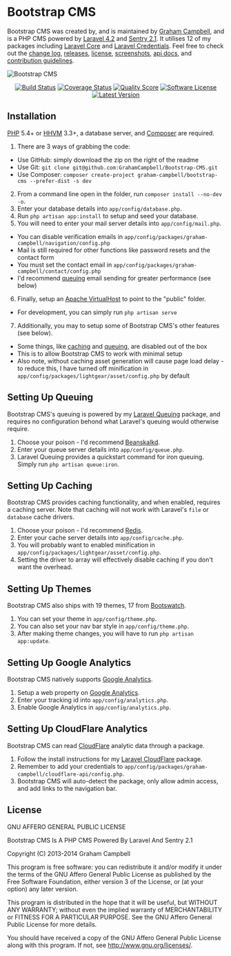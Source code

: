 Bootstrap CMS
=============

Bootstrap CMS was created by, and is maintained by [Graham Campbell](https://github.com/GrahamCampbell), and is a PHP CMS powered by [Laravel 4.2](http://laravel.com) and [Sentry 2.1](https://cartalyst.com/manual/sentry). It utilises 12 of my packages including [Laravel Core](https://github.com/GrahamCampbell/Laravel-Core) and [Laravel Credentials](https://github.com/GrahamCampbell/Laravel-Credentials). Feel free to check out the [change log](CHANGELOG.md), [releases](https://github.com/GrahamCampbell/Bootstrap-CMS/releases), [license](LICENSE.md), [screenshots](SCREENSHOTS.md), [api docs](http://docs.grahamjcampbell.co.uk), and [contribution guidelines](CONTRIBUTING.md).

![Bootstrap CMS](https://cloud.githubusercontent.com/assets/2829600/4432326/c1990be0-468c-11e4-89ef-197316eeaa29.PNG)

<p align="center">
<a href="https://travis-ci.org/GrahamCampbell/Bootstrap-CMS"><img src="https://img.shields.io/travis/GrahamCampbell/Bootstrap-CMS/master.svg?style=flat-square" alt="Build Status"></img></a>
<a href="https://scrutinizer-ci.com/g/GrahamCampbell/Bootstrap-CMS/code-structure"><img src="https://img.shields.io/scrutinizer/coverage/g/GrahamCampbell/Bootstrap-CMS.svg?style=flat-square" alt="Coverage Status"></img></a>
<a href="https://scrutinizer-ci.com/g/GrahamCampbell/Bootstrap-CMS"><img src="https://img.shields.io/scrutinizer/g/GrahamCampbell/Bootstrap-CMS.svg?style=flat-square" alt="Quality Score"></img></a>
<a href="LICENSE.md"><img src="https://img.shields.io/badge/license-AGPL%203.0-brightgreen.svg?style=flat-square" alt="Software License"></img></a>
<a href="https://github.com/GrahamCampbell/Bootstrap-CMS/releases"><img src="https://img.shields.io/github/release/GrahamCampbell/Bootstrap-CMS.svg?style=flat-square" alt="Latest Version"></img></a>
</p>


## Installation

[PHP](https://php.net) 5.4+ or [HHVM](http://hhvm.com) 3.3+, a database server, and [Composer](https://getcomposer.org) are required.

1. There are 3 ways of grabbing the code:
  * Use GitHub: simply download the zip on the right of the readme
  * Use Git: `git clone git@github.com:GrahamCampbell/Bootstrap-CMS.git`
  * Use Composer: `composer create-project graham-campbell/bootstrap-cms --prefer-dist -s dev`
2. From a command line open in the folder, run `composer install --no-dev -o`.
3. Enter your database details into `app/config/database.php`.
4. Run `php artisan app:install` to setup and seed your database.
5. You will need to enter your mail server details into `app/config/mail.php`.
  * You can disable verification emails in `app/config/packages/graham-campbell/navigation/config.php`
  * Mail is still required for other functions like password resets and the contact form
  * You must set the contact email in `app/config/packages/graham-campbell/contact/config.php`
  * I'd recommend [queuing](#setting-up-queing) email sending for greater performance (see below)
6. Finally, setup an [Apache VirtualHost](http://httpd.apache.org/docs/current/vhosts/examples.html) to point to the "public" folder.
  * For development, you can simply run `php artisan serve`
7. Additionally, you may to setup some of Bootstrap CMS's other features (see below).
  * Some things, like [caching](#setting-up-caching) and [queuing](#setting-up-queing), are disabled out of the box
  * This is to allow Bootstrap CMS to work with minimal setup
  * Also note, without caching asset generation will cause page load delay - to reduce this, I have turned off minification in `app/config/packages/lightgear/asset/config.php` by default


## Setting Up Queuing

Bootstrap CMS's queuing is powered by my [Laravel Queuing](https://github.com/GrahamCampbell/Laravel-Queuing) package, and requires no configuration behond what Laravel's queuing would otherwise require.

1. Choose your poison - I'd recommend [Beanskalkd](http://kr.github.io/beanstalkd).
2. Enter your queue server details into `app/config/queue.php`.
3. Laravel Queuing provides a quickstart command for iron queuing. Simply run `php artisan queue:iron`.


## Setting Up Caching

Bootstrap CMS provides caching functionality, and when enabled, requires a caching server.
Note that caching will not work with Laravel's `file` or `database` cache drivers.

1. Choose your poison - I'd recommend [Redis](http://redis.io).
2. Enter your cache server details into `app/config/cache.php`.
3. You will probably want to enabled minification in `app/config/packages/lightgear/asset/config.php`.
4. Setting the driver to array will effectively disable caching if you don't want the overhead.


## Setting Up Themes

Bootstrap CMS also ships with 19 themes, 17 from [Bootswatch](http://bootswatch.com).

1. You can set your theme in `app/config/theme.php`.
2. You can also set your nav bar style in `app/config/theme.php`.
3. After making theme changes, you will have to run `php artisan app:update`.


## Setting Up Google Analytics

Bootstrap CMS natively supports [Google Analytics](http://www.google.com/analytics).

1. Setup a web property on [Google Analytics](http://www.google.com/analytics).
2. Enter your tracking id into `app/config/analytics.php`.
3. Enable Google Analytics in `app/config/analytics.php`.


## Setting Up CloudFlare Analytics

Bootstrap CMS can read [CloudFlare](https://www.cloudflare.com/) analytic data through a package.

1. Follow the install instructions for my [Laravel CloudFlare](https://github.com/GrahamCampbell/Laravel-CloudFlare) package.
2. Remember to add your credentials to `app/config/packages/graham-campbell/cloudflare-api/config.php`.
3. Bootstrap CMS will auto-detect the package, only allow admin access, and add links to the navigation bar.


## License

GNU AFFERO GENERAL PUBLIC LICENSE

Bootstrap CMS Is A PHP CMS Powered By Laravel And Sentry 2.1

Copyright (C) 2013-2014  Graham Campbell

This program is free software: you can redistribute it and/or modify
it under the terms of the GNU Affero General Public License as published by
the Free Software Foundation, either version 3 of the License, or
(at your option) any later version.

This program is distributed in the hope that it will be useful,
but WITHOUT ANY WARRANTY; without even the implied warranty of
MERCHANTABILITY or FITNESS FOR A PARTICULAR PURPOSE.  See the
GNU Affero General Public License for more details.

You should have received a copy of the GNU Affero General Public License
along with this program.  If not, see <http://www.gnu.org/licenses/>.
